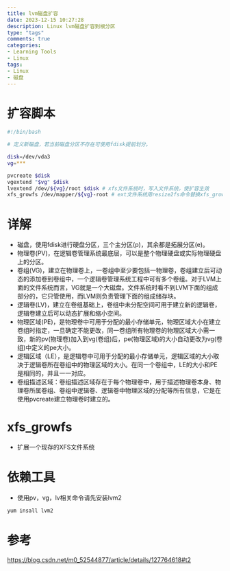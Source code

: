 ```yaml
---
title: lvm磁盘扩容
date: 2023-12-15 10:27:28
description: Linux lvm磁盘扩容到根分区
type: "tags"
comments: true
categories:
- Learning Tools
- Linux
tags:
- Linux
- 磁盘
---
```

# 扩容脚本

```bash
#!/bin/bash

# 定义新磁盘，若当前磁盘分区不存在可使用fdisk提前划分。

disk=/dev/vda3
vg=***

pvcreate $disk 
vgextend "$vg" $disk 
lvextend /dev/${vg}/root $disk # xfs文件系统时，写入文件系统，使扩容生效 
xfs_growfs /dev/mapper/${vg}-root # ext文件系统用resize2fs命令替换xfs_growfs命令
```

# 详解

- 磁盘，使用fdisk进行硬盘分区，三个主分区(p)，其余都是拓展分区(e)。
- 物理卷(PV)，在逻辑卷管理系统最底层，可以是整个物理硬盘或实际物理硬盘上的分区。
- 卷组(VG)，建立在物理卷上，一卷组中至少要包括一物理卷，卷组建立后可动态的添加卷到卷组中，一个逻辑卷管理系统工程中可有多个卷组。对于LVM上面的文件系统而言，VG就是一个大磁盘。文件系统时看不到LVM下面的组成部分的，它只管使用，而LVM则负责管理下面的组成储存块。
- 逻辑卷(LV)，建立在卷组基础上，卷组中未分配空间可用于建立新的逻辑卷，逻辑卷建立后可以动态扩展和缩小空间。
- 物理区域(PE)，是物理卷中可用于分配的最小存储单元，物理区域大小在建立卷组时指定，一旦确定不能更改，同一卷组所有物理卷的物理区域大小需一致，新的pv(物理卷)加入到vg(卷组)后，pe(物理区域)的大小自动更改为vg(卷组)中定义的pe大小。
- 逻辑区域（LE），是逻辑卷中可用于分配的最小存储单元，逻辑区域的大小取决于逻辑卷所在卷组中的物理区域的大小。在同一个卷组中，LE的大小和PE是相同的，并且一一对应。
- 卷组描述区域：卷组描述区域存在于每个物理卷中，用于描述物理卷本身、物理卷所属卷组、卷组中逻辑卷、逻辑卷中物理区域的分配等所有信息，它是在使用pvcreate建立物理卷时建立的。

# xfs_growfs

- 扩展一个现存的XFS文件系统

# 依赖工具

- 使用pv，vg，lv相关命令请先安装lvm2

```bash
yum insall lvm2
```

# 参考

<https://blog.csdn.net/m0_52544877/article/details/127764618#t2>